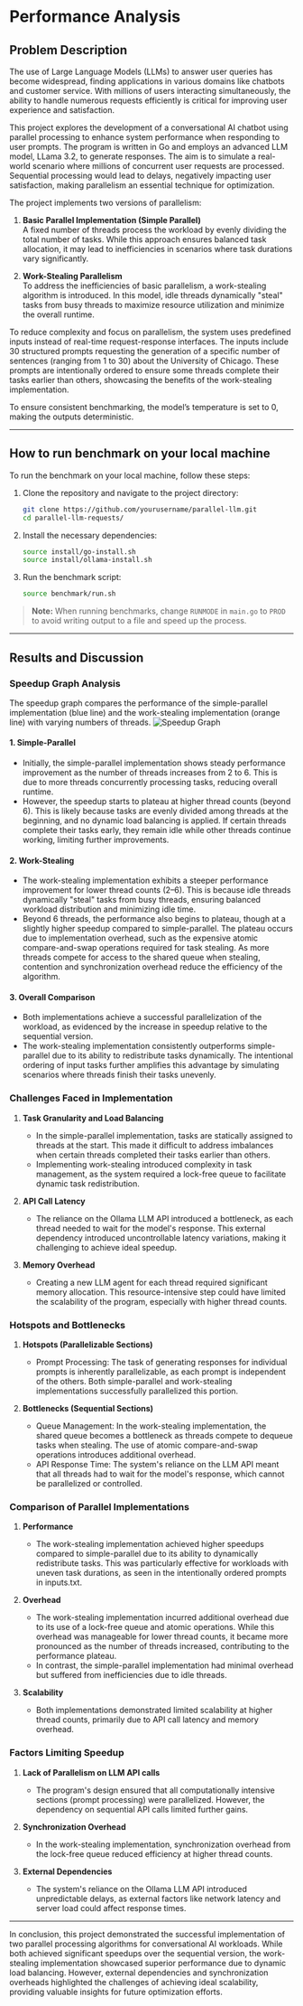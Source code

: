 # Performance Analysis

## Problem Description
The use of Large Language Models (LLMs) to answer user queries has become widespread, finding applications in various domains like chatbots and customer service. With millions of users interacting simultaneously, the ability to handle numerous requests efficiently is critical for improving user experience and satisfaction.

This project explores the development of a conversational AI chatbot using parallel processing to enhance system performance when responding to user prompts. The program is written in Go and employs an advanced LLM model, LLama 3.2, to generate responses. The aim is to simulate a real-world scenario where millions of concurrent user requests are processed. Sequential processing would lead to delays, negatively impacting user satisfaction, making parallelism an essential technique for optimization.

The project implements two versions of parallelism:

1. **Basic Parallel Implementation (Simple Parallel)**  
   A fixed number of threads process the workload by evenly dividing the total number of tasks. While this approach ensures balanced task allocation, it may lead to inefficiencies in scenarios where task durations vary significantly.

2. **Work-Stealing Parallelism**  
   To address the inefficiencies of basic parallelism, a work-stealing algorithm is introduced. In this model, idle threads dynamically "steal" tasks from busy threads to maximize resource utilization and minimize the overall runtime.

To reduce complexity and focus on parallelism, the system uses predefined inputs instead of real-time request-response interfaces. The inputs include 30 structured prompts requesting the generation of a specific number of sentences (ranging from 1 to 30) about the University of Chicago. These prompts are intentionally ordered to ensure some threads complete their tasks earlier than others, showcasing the benefits of the work-stealing implementation.

To ensure consistent benchmarking, the model’s temperature is set to 0, making the outputs deterministic.

---

## How to run benchmark on your local machine
To run the benchmark on your local machine, follow these steps:

1. Clone the repository and navigate to the project directory:
    ```bash
    git clone https://github.com/yourusername/parallel-llm.git
    cd parallel-llm-requests/
    ```

2. Install the necessary dependencies:
    ```bash
    source install/go-install.sh
    source install/ollama-install.sh
    ```

3. Run the benchmark script:
    ```bash
    source benchmark/run.sh
    ```

> **Note:** When running benchmarks, change `RUNMODE` in `main.go` to `PROD` to avoid writing output to a file and speed up the process.

---

## Results and Discussion

### Speedup Graph Analysis
The speedup graph compares the performance of the simple-parallel implementation (blue line) and the work-stealing implementation (orange line) with varying numbers of threads.
![Speedup Graph](speedup.png)

#### 1. Simple-Parallel
- Initially, the simple-parallel implementation shows steady performance improvement as the number of threads increases from 2 to 6. This is due to more threads concurrently processing tasks, reducing overall runtime.
- However, the speedup starts to plateau at higher thread counts (beyond 6). This is likely because tasks are evenly divided among threads at the beginning, and no dynamic load balancing is applied. If certain threads complete their tasks early, they remain idle while other threads continue working, limiting further improvements.

#### 2. Work-Stealing
- The work-stealing implementation exhibits a steeper performance improvement for lower thread counts (2–6). This is because idle threads dynamically "steal" tasks from busy threads, ensuring balanced workload distribution and minimizing idle time.
- Beyond 6 threads, the performance also begins to plateau, though at a slightly higher speedup compared to simple-parallel. The plateau occurs due to implementation overhead, such as the expensive atomic compare-and-swap operations required for task stealing. As more threads compete for access to the shared queue when stealing, contention and synchronization overhead reduce the efficiency of the algorithm.

#### 3. Overall Comparison
- Both implementations achieve a successful parallelization of the workload, as evidenced by the increase in speedup relative to the sequential version.
- The work-stealing implementation consistently outperforms simple-parallel due to its ability to redistribute tasks dynamically. The intentional ordering of input tasks further amplifies this advantage by simulating scenarios where threads finish their tasks unevenly.

### Challenges Faced in Implementation
1. **Task Granularity and Load Balancing**
   - In the simple-parallel implementation, tasks are statically assigned to threads at the start. This made it difficult to address imbalances when certain threads completed their tasks earlier than others.
   - Implementing work-stealing introduced complexity in task management, as the system required a lock-free queue to facilitate dynamic task redistribution.

2. **API Call Latency**
   - The reliance on the Ollama LLM API introduced a bottleneck, as each thread needed to wait for the model's response. This external dependency introduced uncontrollable latency variations, making it challenging to achieve ideal speedup.

3. **Memory Overhead**
   - Creating a new LLM agent for each thread required significant memory allocation. This resource-intensive step could have limited the scalability of the program, especially with higher thread counts.

### Hotspots and Bottlenecks
1. **Hotspots (Parallelizable Sections)**
   - Prompt Processing: The task of generating responses for individual prompts is inherently parallelizable, as each prompt is independent of the others. Both simple-parallel and work-stealing implementations successfully parallelized this portion.

2. **Bottlenecks (Sequential Sections)**
   - Queue Management: In the work-stealing implementation, the shared queue becomes a bottleneck as threads compete to dequeue tasks when stealing. The use of atomic compare-and-swap operations introduces additional overhead.
   - API Response Time: The system's reliance on the LLM API meant that all threads had to wait for the model's response, which cannot be parallelized or controlled.

### Comparison of Parallel Implementations
1. **Performance**
   - The work-stealing implementation achieved higher speedups compared to simple-parallel due to its ability to dynamically redistribute tasks. This was particularly effective for workloads with uneven task durations, as seen in the intentionally ordered prompts in inputs.txt.

2. **Overhead**
   - The work-stealing implementation incurred additional overhead due to its use of a lock-free queue and atomic operations. While this overhead was manageable for lower thread counts, it became more pronounced as the number of threads increased, contributing to the performance plateau.
   - In contrast, the simple-parallel implementation had minimal overhead but suffered from inefficiencies due to idle threads.

3. **Scalability**
   - Both implementations demonstrated limited scalability at higher thread counts, primarily due to API call latency and memory overhead.

### Factors Limiting Speedup
1. **Lack of Parallelism on LLM API calls**
   - The program's design ensured that all computationally intensive sections (prompt processing) were parallelized. However, the dependency on sequential API calls limited further gains.

2. **Synchronization Overhead**
   - In the work-stealing implementation, synchronization overhead from the lock-free queue reduced efficiency at higher thread counts.

3. **External Dependencies**
   - The system's reliance on the Ollama LLM API introduced unpredictable delays, as external factors like network latency and server load could affect response times.

---

In conclusion, this project demonstrated the successful implementation of two parallel processing algorithms for conversational AI workloads. While both achieved significant speedups over the sequential version, the work-stealing implementation showcased superior performance due to dynamic load balancing. However, external dependencies and synchronization overheads highlighted the challenges of achieving ideal scalability, providing valuable insights for future optimization efforts.
